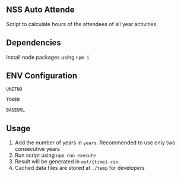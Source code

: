 ## NSS Auto Attende

Script to calculate hours of the attendees of all year activities

## Dependencies

Install node packages using `npm i`

## ENV Configuration

`UNITNO`

`TOKEN`

`BASEURL`

## Usage

1. Add the number of years in `years`. Recommended to use only two consecutive years
2. Run script using `npm run execute`
3. Result will be generated in `out/{time}.csv`.
4. Cached data files are stored at `./temp` for developers
